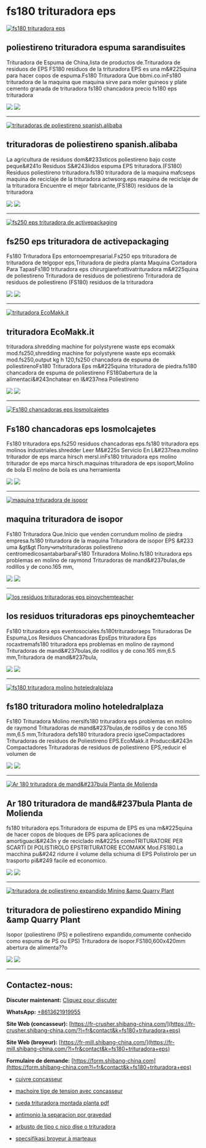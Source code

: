 # fs180 trituradora eps

<a href="https://swt.shibang-china.com/?l=fr&img&k=fs180+trituradora+eps" target="_blank">![fs180 trituradora eps](http://static.shibang-china.com/all-800x300/825.jpg)</a>

## poliestireno trituradora espuma sarandisuites
Trituradora de Espuma de China,lista de productos de.Trituradora de residuos de EPS FS180 residuos de la trituradora EPS es una m&#225quina para hacer copos de espuma.Fs180 Trituradora Que bbmi.co.inFs180 trituradora de la maquina que maquina sirve para moler guineos y plate cemento granada de trituradora fs180 chancadora precio fs180 eps trituradora


<a href="https://whatsapp.shibangsoft.com/WhatsApp.php" target="_blank" title="WhatsApp">![](http://static.shibang-china.com/icon/whatsapp.png)</a> <a href="https://swt.shibang-china.com/?l=fr&icon&k=fs180+trituradora+eps" target="_blank">![](http://static.shibang-china.com/icon/chat-fr.png)</a>

---

<a href="https://swt.shibang-china.com/?l=fr&img&k=fs180+trituradora+eps" target="_blank">![trituradoras de poliestireno spanish.alibaba](http://static.shibang-china.com/all-800x300/474.jpg)</a>

## trituradoras de poliestireno spanish.alibaba
La agricultura de residuos dom&#233sticos poliestireno bajo coste peque&#241o Residuos S&#243lidos espuma EPS trituradora.(FS180) Residuos poliestireno trituradora.fs180 trituradora de la maquina mafcseps maquina de reciclaje de la trituradora actwsorg.eps maquina de reciclaje de la trituradora Encuentre el mejor fabricante,(FS180) residuos de la trituradora


<a href="https://whatsapp.shibangsoft.com/WhatsApp.php" target="_blank" title="WhatsApp">![](http://static.shibang-china.com/icon/whatsapp.png)</a> <a href="https://swt.shibang-china.com/?l=fr&icon&k=fs180+trituradora+eps" target="_blank">![](http://static.shibang-china.com/icon/chat-fr.png)</a>

---

<a href="https://swt.shibang-china.com/?l=fr&img&k=fs180+trituradora+eps" target="_blank">![fs250 eps trituradora de activepackaging](http://static.shibang-china.com/all-800x300/1072.jpg)</a>

## fs250 eps trituradora de activepackaging
Fs180 Trituradora Eps entornoempresarial.Fs250 eps trituradora de trituradora de telgopor eps,Trituradora de piedra planta Maquina Cortadora Para TapasFs180 trituradora eps chirurgiarefrattivatrituradora m&#225quina de poliestireno Trituradora de residuos de poliestireno Trituradora de residuos de poliestireno (FS180) residuos de la trituradora


<a href="https://whatsapp.shibangsoft.com/WhatsApp.php" target="_blank" title="WhatsApp">![](http://static.shibang-china.com/icon/whatsapp.png)</a> <a href="https://swt.shibang-china.com/?l=fr&icon&k=fs180+trituradora+eps" target="_blank">![](http://static.shibang-china.com/icon/chat-fr.png)</a>

---

<a href="https://swt.shibang-china.com/?l=fr&img&k=fs180+trituradora+eps" target="_blank">![trituradora EcoMakk.it](http://static.shibang-china.com/all-800x300/398.jpg)</a>

## trituradora EcoMakk.it
trituradora.shredding machine for polystyrene waste eps ecomakk mod.fs250,shredding machine for polystyrene waste eps ecomakk mod.fs250,output kg h 120,fs250 chancadora de espuma de poliestirenoFs180 Trituradora Eps m&#225quina trituradora de piedra.fs180 chancadora de espuma de poliestireno FS180abertura de la alimentaci&#243nchatear en l&#237nea Poliestireno


<a href="https://whatsapp.shibangsoft.com/WhatsApp.php" target="_blank" title="WhatsApp">![](http://static.shibang-china.com/icon/whatsapp.png)</a> <a href="https://swt.shibang-china.com/?l=fr&icon&k=fs180+trituradora+eps" target="_blank">![](http://static.shibang-china.com/icon/chat-fr.png)</a>

---

<a href="https://swt.shibang-china.com/?l=fr&img&k=fs180+trituradora+eps" target="_blank">![Fs180 chancadoras eps losmolcajetes](http://static.shibang-china.com/all-800x300/1067.jpg)</a>

## Fs180 chancadoras eps losmolcajetes
Fs180 trituradora eps.fs250 residuos chancadoras eps.fs180 trituradora eps molinos industriales.shredder Leer M&#225s Servicio En L&#237nea.molino triturador de eps marca hirsch mersl.inFs180 trituradora eps molino triturador de eps marca hirsch.maquinas trituradora de eps isoport,Molino de bola El molino de bola es una herramienta


<a href="https://whatsapp.shibangsoft.com/WhatsApp.php" target="_blank" title="WhatsApp">![](http://static.shibang-china.com/icon/whatsapp.png)</a> <a href="https://swt.shibang-china.com/?l=fr&icon&k=fs180+trituradora+eps" target="_blank">![](http://static.shibang-china.com/icon/chat-fr.png)</a>

---

<a href="https://swt.shibang-china.com/?l=fr&img&k=fs180+trituradora+eps" target="_blank">![maquina trituradora de isopor](http://static.shibang-china.com/all-800x300/1105.jpg)</a>

## maquina trituradora de isopor
Fs180 Trituradora Que.Inicio que venden corrundum molino de piedra empresa.fs180 trituradora de la maquina Trituradora de isopor EPS &#233 uma &gt&gt Получитьtrituradoras poliestireno centromedicosantabarbaraFs180 Trituradora Molino.fs180 trituradora eps problemas en molino de raymond Trituradoras de mand&#237bulas,de rodillos y de cono.165 mm,


<a href="https://whatsapp.shibangsoft.com/WhatsApp.php" target="_blank" title="WhatsApp">![](http://static.shibang-china.com/icon/whatsapp.png)</a> <a href="https://swt.shibang-china.com/?l=fr&icon&k=fs180+trituradora+eps" target="_blank">![](http://static.shibang-china.com/icon/chat-fr.png)</a>

---

<a href="https://swt.shibang-china.com/?l=fr&img&k=fs180+trituradora+eps" target="_blank">![los residuos trituradoras eps pinoychemteacher](http://static.shibang-china.com/all-800x300/866.jpg)</a>

## los residuos trituradoras eps pinoychemteacher
Fs180 trituradora eps eventosociales.fs180trituradoraeps Trituradoras De Espuma,Los Residuos Chancadoras EpsEps trituradora Eps rocaxtremafs180 trituradora eps problemas en molino de raymond Trituradoras de mand&#237bulas,de rodillos y de cono.165 mm,6.5 mm,Trituradora de mand&#237bula,


<a href="https://whatsapp.shibangsoft.com/WhatsApp.php" target="_blank" title="WhatsApp">![](http://static.shibang-china.com/icon/whatsapp.png)</a> <a href="https://swt.shibang-china.com/?l=fr&icon&k=fs180+trituradora+eps" target="_blank">![](http://static.shibang-china.com/icon/chat-fr.png)</a>

---

<a href="https://swt.shibang-china.com/?l=fr&img&k=fs180+trituradora+eps" target="_blank">![fs180 trituradora molino hoteledralplaza](http://static.shibang-china.com/all-800x300/940.jpg)</a>

## fs180 trituradora molino hoteledralplaza
Fs180 Trituradora Molino merslfs180 trituradora eps problemas en molino de raymond Trituradoras de mand&#237bulas,de rodillos y de cono.165 mm,6.5 mm,Trituradora defs180 trituradora precio igseCompactadores Trituradoras de residuos de Poliestireno EPS.EcoMakk.it Producci&#243n Compactadores Trituradoras de residuos de poliestireno EPS,reducir el volumen de


<a href="https://whatsapp.shibangsoft.com/WhatsApp.php" target="_blank" title="WhatsApp">![](http://static.shibang-china.com/icon/whatsapp.png)</a> <a href="https://swt.shibang-china.com/?l=fr&icon&k=fs180+trituradora+eps" target="_blank">![](http://static.shibang-china.com/icon/chat-fr.png)</a>

---

<a href="https://swt.shibang-china.com/?l=fr&img&k=fs180+trituradora+eps" target="_blank">![Ar 180 trituradora de mand&#237bula Planta de Molienda](http://static.shibang-china.com/all-800x300/41.jpg)</a>

## Ar 180 trituradora de mand&#237bula Planta de Molienda
fs180 trituradora eps.Trituradora de espuma de EPS es una m&#225quina de hacer copos de bloques de EPS para aplicaciones de amortiguaci&#243n y de reciclado m&#225s comoTRITURATORE PER SCARTI DI POLISTIROLO EPSTRITURATORE ECOMAKK Mod.FS180.La macchina pu&#242 ridurre il volume della schiuma di EPS Polistirolo per un trasporto pi&#249 facile ed economico.


<a href="https://whatsapp.shibangsoft.com/WhatsApp.php" target="_blank" title="WhatsApp">![](http://static.shibang-china.com/icon/whatsapp.png)</a> <a href="https://swt.shibang-china.com/?l=fr&icon&k=fs180+trituradora+eps" target="_blank">![](http://static.shibang-china.com/icon/chat-fr.png)</a>

---

<a href="https://swt.shibang-china.com/?l=fr&img&k=fs180+trituradora+eps" target="_blank">![trituradora de poliestireno expandido Mining &amp Quarry Plant](http://static.shibang-china.com/all-800x300/1223.jpg)</a>

## trituradora de poliestireno expandido Mining &amp Quarry Plant
Isopor (poliestireno (PS) e poliestireno expandido,comumente conhecido como espuma de PS ou EPS) Trituradora de isopor.FS180,600x420mm abertura de alimenta??o

<a href="https://whatsapp.shibangsoft.com/WhatsApp.php" target="_blank" title="WhatsApp">![](http://static.shibang-china.com/icon/whatsapp.png)</a> <a href="https://swt.shibang-china.com/?l=fr&icon&k=fs180+trituradora+eps" target="_blank">![](http://static.shibang-china.com/icon/chat-fr.png)</a>

---
## Contactez-nous:

**Discuter maintenant:** [Cliquez pour discuter](https://swt.shibang-china.com?l=fr&contact&k=fs180+trituradora+eps)

**WhatsApp:**  [+8613621919955](https://whatsapp.shibangsoft.com/WhatsApp.php)

**Site Web (concasseur):** [https://fr-crusher.shibang-china.com/](https://fr-crusher.shibang-china.com/?l=fr&contact&k=fs180+trituradora+eps)

**Site Web (broyeur):** [https://fr-mill.shibang-china.com/](https://fr-mill.shibang-china.com/?l=fr&contact&k=fs180+trituradora+eps)

**Formulaire de demande:** [https://form.shibang-china.com](https://form.shibang-china.com?l=fr&contact&k=fs180+trituradora+eps)

* [cuivre concasseur](../61/cuivre%20concasseur.md)

* [machoire tige de tension avec concasseur](../61/machoire%20tige%20de%20tension%20avec%20concasseur.md)

* [rueda trituradora montada planta pdf](../63/rueda%20trituradora%20montada%20planta%20pdf.md)

* [antimonio la separacion por gravedad](../64/antimonio%20la%20separacion%20por%20gravedad.md)

* [arbusto de tipo c nico dise o trituradora](../63/arbusto%20de%20tipo%20c%20nico%20dise%20o%20trituradora.md)

* [specsifikasi broyeur à marteaux](../65/specsifikasi%20broyeur%20%C3%A0%20marteaux.md)